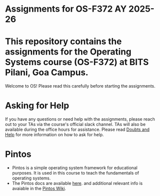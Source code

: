 # Assignments for OS-F372 AY 2025-26
# This repository contains the assignments for the Operating Systems course (OS-F372) at BITS Pilani, Goa Campus.
Welcome to OS! Please read this carefully before starting the assignments.

# Asking for Help
If you have any questions or need help with the assignments, please reach out to your TAs via the course's official slack channel. TAs will also be available during the office hours for assistance.
Please read [Doubts and Help](Doubts-and-Help.md) for more information on how to ask for help.


# Pintos 
- Pintos is a simple operating system framework for educational purposes. It is used in this course to teach the fundamentals of operating systems. 
- The Pintos docs are available [here](https://echostone.gitbook.io/pintos). and additional relevant info is avaiable in the [Pintos Wiki](wiki/Pintos.md).